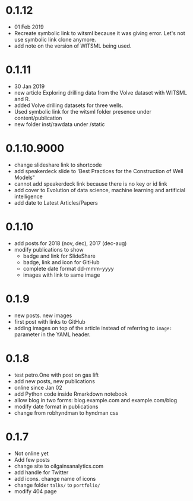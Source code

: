 # 0.1.12
* 01 Feb 2019
* Recreate symbolic link to witsml because it was giving error. Let's not use symbolic link clone anymore.
* add note on the version of WITSML being used.

# 0.1.11
* 30 Jan 2019
* new article Exploring drilling data from the Volve dataset with WITSML and R.
* added Volve drilling datasets for three wells. 
* Used symbolic link for the witsml folder presence under content/publication
* new folder inst/rawdata under /static

# 0.1.10.9000
* change slideshare link to shortcode
* add speakerdeck slide to 'Best Practices for the Construction of Well Models"
* cannot add speakerdeck link because there is no key or id link
* add cover to Evolution of data science, machine learning and artificial intelligence
* add date to Latest Articles/Papers

# 0.1.10
* add posts for 2018 (nov, dec), 2017 (dec-aug)
* modify publications to show 
    * badge and link for SlideShare
    * badge, link and icon for GitHub
    * complete date format dd-mmm-yyyy
    * images with link to same image


# 0.1.9
* new posts. new images
* first post with links to GitHub
* adding images on top of the article instead of referring to `image:` parameter in the YAML header.


# 0.1.8
* test petro.One with post on gas lift
* add new posts, new publications
* online since Jan 02
* add Python code inside Rmarkdown notebook
* allow blog in two forms: blog.example.com and example.com/blog
* modify date format in publications
* change from robhyndman to hyndman css


# 0.1.7
* Not online yet
* Add few posts
* change site to oilgainsanalytics.com
* add handle for Twitter
* add icons. change name of icons
* change folder `talks/` to `portfolio/`
* modify 404 page